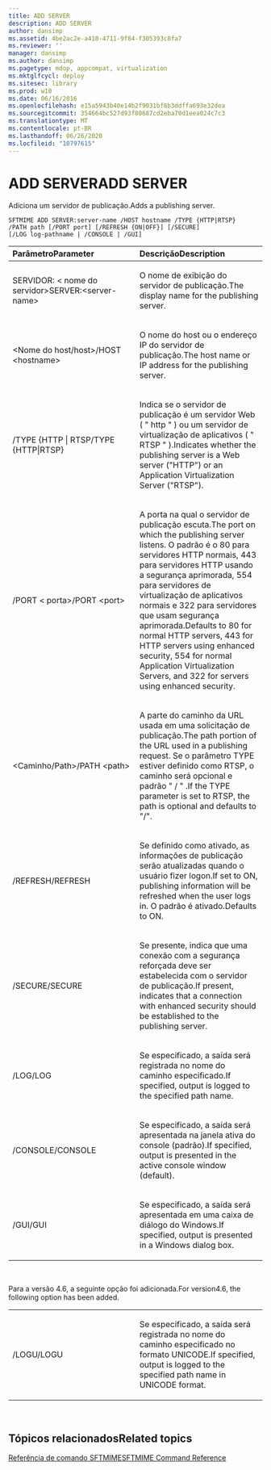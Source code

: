 ```yaml
---
title: ADD SERVER
description: ADD SERVER
author: dansimp
ms.assetid: 4be2ac2e-a410-4711-9f84-f305393c8fa7
ms.reviewer: ''
manager: dansimp
ms.author: dansimp
ms.pagetype: mdop, appcompat, virtualization
ms.mktglfcycl: deploy
ms.sitesec: library
ms.prod: w10
ms.date: 06/16/2016
ms.openlocfilehash: e15a5943b40e14b2f9031bf8b3ddffa693e32dea
ms.sourcegitcommit: 354664bc527d93f80687cd2eba70d1eea024c7c3
ms.translationtype: MT
ms.contentlocale: pt-BR
ms.lasthandoff: 06/26/2020
ms.locfileid: "10797615"
---
```

# <span data-ttu-id="4e3be-103">ADD SERVER</span><span class="sxs-lookup"><span data-stu-id="4e3be-103">ADD SERVER</span></span>


<span data-ttu-id="4e3be-104">Adiciona um servidor de publicação.</span><span class="sxs-lookup"><span data-stu-id="4e3be-104">Adds a publishing server.</span></span>

`SFTMIME ADD SERVER:server-name /HOST hostname /TYPE {HTTP|RTSP}                 /PATH path [/PORT port] [/REFRESH {ON|OFF}] [/SECURE]                 [/LOG log-pathname | /CONSOLE | /GUI]`

<table>
<colgroup>
<col width="50%" />
<col width="50%" />
</colgroup>
<thead>
<tr class="header">
<th align="left"><span data-ttu-id="4e3be-105">Parâmetro</span><span class="sxs-lookup"><span data-stu-id="4e3be-105">Parameter</span></span></th>
<th align="left"><span data-ttu-id="4e3be-106">Descrição</span><span class="sxs-lookup"><span data-stu-id="4e3be-106">Description</span></span></th>
</tr>
</thead>
<tbody>
<tr class="odd">
<td align="left"><p><span data-ttu-id="4e3be-107">SERVIDOR: &lt; nome do servidor&gt;</span><span class="sxs-lookup"><span data-stu-id="4e3be-107">SERVER:&lt;server-name&gt;</span></span></p></td>
<td align="left"><p><span data-ttu-id="4e3be-108">O nome de exibição do servidor de publicação.</span><span class="sxs-lookup"><span data-stu-id="4e3be-108">The display name for the publishing server.</span></span></p></td>
</tr>
<tr class="even">
<td align="left"><p><span data-ttu-id="4e3be-109">&lt;Nome do host/host&gt;</span><span class="sxs-lookup"><span data-stu-id="4e3be-109">/HOST &lt;hostname&gt;</span></span></p></td>
<td align="left"><p><span data-ttu-id="4e3be-110">O nome do host ou o endereço IP do servidor de publicação.</span><span class="sxs-lookup"><span data-stu-id="4e3be-110">The host name or IP address for the publishing server.</span></span></p></td>
</tr>
<tr class="odd">
<td align="left"><p><span data-ttu-id="4e3be-111">/TYPE {HTTP | RTSP</span><span class="sxs-lookup"><span data-stu-id="4e3be-111">/TYPE {HTTP|RTSP}</span></span></p></td>
<td align="left"><p><span data-ttu-id="4e3be-112">Indica se o servidor de publicação é um servidor Web ( &quot; http &quot; ) ou um servidor de virtualização de aplicativos ( &quot; RTSP &quot; ).</span><span class="sxs-lookup"><span data-stu-id="4e3be-112">Indicates whether the publishing server is a Web server (&quot;HTTP&quot;) or an Application Virtualization Server (&quot;RTSP&quot;).</span></span></p></td>
</tr>
<tr class="even">
<td align="left"><p><span data-ttu-id="4e3be-113">/PORT &lt; porta&gt;</span><span class="sxs-lookup"><span data-stu-id="4e3be-113">/PORT &lt;port&gt;</span></span></p></td>
<td align="left"><p><span data-ttu-id="4e3be-114">A porta na qual o servidor de publicação escuta.</span><span class="sxs-lookup"><span data-stu-id="4e3be-114">The port on which the publishing server listens.</span></span> <span data-ttu-id="4e3be-115">O padrão é o 80 para servidores HTTP normais, 443 para servidores HTTP usando a segurança aprimorada, 554 para servidores de virtualização de aplicativos normais e 322 para servidores que usam segurança aprimorada.</span><span class="sxs-lookup"><span data-stu-id="4e3be-115">Defaults to 80 for normal HTTP servers, 443 for HTTP servers using enhanced security, 554 for normal Application Virtualization Servers, and 322 for servers using enhanced security.</span></span></p></td>
</tr>
<tr class="odd">
<td align="left"><p><span data-ttu-id="4e3be-116">&lt;Caminho/Path&gt;</span><span class="sxs-lookup"><span data-stu-id="4e3be-116">/PATH &lt;path&gt;</span></span></p></td>
<td align="left"><p><span data-ttu-id="4e3be-117">A parte do caminho da URL usada em uma solicitação de publicação.</span><span class="sxs-lookup"><span data-stu-id="4e3be-117">The path portion of the URL used in a publishing request.</span></span> <span data-ttu-id="4e3be-118">Se o parâmetro TYPE estiver definido como RTSP, o caminho será opcional e padrão &quot; / &quot; .</span><span class="sxs-lookup"><span data-stu-id="4e3be-118">If the TYPE parameter is set to RTSP, the path is optional and defaults to &quot;/&quot;.</span></span></p></td>
</tr>
<tr class="even">
<td align="left"><p><span data-ttu-id="4e3be-119">/REFRESH</span><span class="sxs-lookup"><span data-stu-id="4e3be-119">/REFRESH</span></span></p></td>
<td align="left"><p><span data-ttu-id="4e3be-120">Se definido como ativado, as informações de publicação serão atualizadas quando o usuário fizer logon.</span><span class="sxs-lookup"><span data-stu-id="4e3be-120">If set to ON, publishing information will be refreshed when the user logs in.</span></span> <span data-ttu-id="4e3be-121">O padrão é ativado.</span><span class="sxs-lookup"><span data-stu-id="4e3be-121">Defaults to ON.</span></span></p></td>
</tr>
<tr class="odd">
<td align="left"><p><span data-ttu-id="4e3be-122">/SECURE</span><span class="sxs-lookup"><span data-stu-id="4e3be-122">/SECURE</span></span></p></td>
<td align="left"><p><span data-ttu-id="4e3be-123">Se presente, indica que uma conexão com a segurança reforçada deve ser estabelecida com o servidor de publicação.</span><span class="sxs-lookup"><span data-stu-id="4e3be-123">If present, indicates that a connection with enhanced security should be established to the publishing server.</span></span></p></td>
</tr>
<tr class="even">
<td align="left"><p><span data-ttu-id="4e3be-124">/LOG</span><span class="sxs-lookup"><span data-stu-id="4e3be-124">/LOG</span></span></p></td>
<td align="left"><p><span data-ttu-id="4e3be-125">Se especificado, a saída será registrada no nome do caminho especificado.</span><span class="sxs-lookup"><span data-stu-id="4e3be-125">If specified, output is logged to the specified path name.</span></span></p></td>
</tr>
<tr class="odd">
<td align="left"><p><span data-ttu-id="4e3be-126">/CONSOLE</span><span class="sxs-lookup"><span data-stu-id="4e3be-126">/CONSOLE</span></span></p></td>
<td align="left"><p><span data-ttu-id="4e3be-127">Se especificado, a saída será apresentada na janela ativa do console (padrão).</span><span class="sxs-lookup"><span data-stu-id="4e3be-127">If specified, output is presented in the active console window (default).</span></span></p></td>
</tr>
<tr class="even">
<td align="left"><p><span data-ttu-id="4e3be-128">/GUI</span><span class="sxs-lookup"><span data-stu-id="4e3be-128">/GUI</span></span></p></td>
<td align="left"><p><span data-ttu-id="4e3be-129">Se especificado, a saída será apresentada em uma caixa de diálogo do Windows.</span><span class="sxs-lookup"><span data-stu-id="4e3be-129">If specified, output is presented in a Windows dialog box.</span></span></p></td>
</tr>
</tbody>
</table>

 

<span data-ttu-id="4e3be-130">Para a versão 4.6, a seguinte opção foi adicionada.</span><span class="sxs-lookup"><span data-stu-id="4e3be-130">For version4.6, the following option has been added.</span></span>

<table>
<colgroup>
<col width="50%" />
<col width="50%" />
</colgroup>
<tbody>
<tr class="odd">
<td align="left"><p><span data-ttu-id="4e3be-131">/LOGU</span><span class="sxs-lookup"><span data-stu-id="4e3be-131">/LOGU</span></span></p></td>
<td align="left"><p><span data-ttu-id="4e3be-132">Se especificado, a saída será registrada no nome do caminho especificado no formato UNICODE.</span><span class="sxs-lookup"><span data-stu-id="4e3be-132">If specified, output is logged to the specified path name in UNICODE format.</span></span></p></td>
</tr>
</tbody>
</table>

 

## <span data-ttu-id="4e3be-133">Tópicos relacionados</span><span class="sxs-lookup"><span data-stu-id="4e3be-133">Related topics</span></span>


[<span data-ttu-id="4e3be-134">Referência de comando SFTMIME</span><span class="sxs-lookup"><span data-stu-id="4e3be-134">SFTMIME Command Reference</span></span>](sftmime--command-reference.md)

 

 





